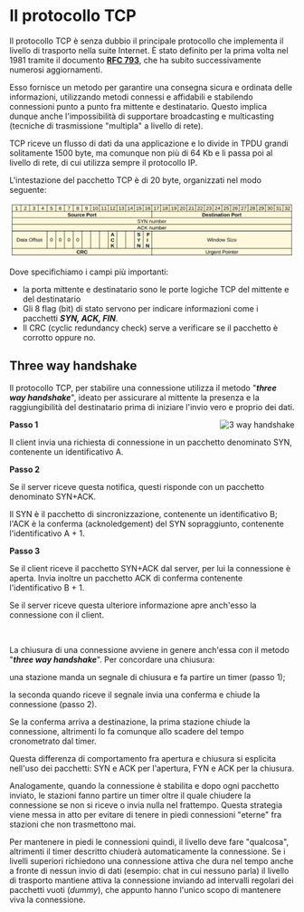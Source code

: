 # Il protocollo TCP


Il protocollo TCP è senza dubbio il principale protocollo che implementa
il livello di trasporto nella suite Internet. È stato definito per la
prima volta nel 1981 tramite il documento [**RFC
793**](https://tools.ietf.org/html/rfc793), che ha subito
successivamente numerosi aggiornamenti.

Esso fornisce un metodo per garantire una consegna sicura e ordinata
delle informazioni, utilizzando metodi connessi e affidabili e
stabilendo connessioni punto a punto fra mittente e destinatario. Questo
implica dunque anche l'impossibilità di supportare broadcasting e
multicasting (tecniche di trasmissione "multipla" a livello di rete).

TCP riceve un flusso di dati da una applicazione e lo divide in TPDU
grandi solitamente 1500 byte, ma comunque non più di 64 Kb e li passa
poi al livello di rete, di cui utilizza sempre il protocollo IP.

L'intestazione del pacchetto TCP è di 20 byte, organizzati nel modo seguente:


![TCP Header](images/TCP_Header.png)


Dove specifichiamo i campi più importanti:

-   la porta mittente e destinatario sono le porte logiche TCP del mittente e del destinatario
-   Gli 8 flag (bit) di stato servono per indicare informazioni come i pacchetti ***SYN, ACK, FIN***.
-   Il CRC (cyclic redundancy check) serve a verificare se il pacchetto è corrotto oppure no.



## Three way handshake

Il protocollo TCP, per stabilire una connessione utilizza il metodo
"***three way handshake***", ideato per assicurare al mittente la
presenza e la raggiungibilità del destinatario prima di iniziare
l'invio vero e proprio dei dati.


<img style="float: right" alt="3 way handshake" src="../images/3_way_handshake.webp">


**Passo 1**

Il client invia una richiesta di connessione in un pacchetto denominato
SYN, contenente un identificativo A.

**Passo 2**

Se il server riceve questa notifica, questi risponde con un pacchetto
denominato SYN+ACK.

Il SYN è il pacchetto di sincronizzazione, contenente un identificativo
B; l'ACK è la conferma (acknoledgement) del SYN sopraggiunto, contenente
l'identificativo A + 1.

**Passo 3**

Se il client riceve il pacchetto SYN+ACK dal server, per lui la
connessione è aperta. Invia inoltre un pacchetto ACK di conferma
contenente l'identificativo B + 1.

Se il server riceve questa ulteriore informazione apre anch'esso la
connessione con il client.

<br>

La chiusura di una connessione avviene in genere anch'essa con il
metodo "***three way handshake***". Per concordare una chiusura:

una stazione manda un segnale di chiusura e fa partire un timer (passo 1);

la seconda quando riceve il segnale invia una conferma e chiude la connessione (passo 2).

Se la conferma arriva a destinazione, la prima stazione chiude la connessione, 
altrimenti lo fa comunque allo scadere del tempo cronometrato dal timer.

Questa differenza di comportamento fra apertura e chiusura si esplicita
nell'uso dei pacchetti: SYN e ACK per l'apertura, FYN e ACK per la
chiusura.

Analogamente, quando la connessione è stabilita e dopo ogni pacchetto
inviato, le stazioni fanno partire un timer oltre il quale chiudere la
connessione se non si riceve o invia nulla nel frattempo. Questa
strategia viene messa in atto per evitare di tenere in piedi connessioni
"eterne" fra stazioni che non trasmettono mai.

Per mantenere in piedi le connessioni quindi, il livello deve fare
"qualcosa", altrimenti il timer descritto chiuderà automaticamente la
connessione. Se i livelli superiori richiedono una connessione attiva
che dura nel tempo anche a fronte di nessun invio di dati (esempio: chat
in cui nessuno parla) il livello di trasporto mantiene attiva la
connessione inviando ad intervalli regolari dei pacchetti vuoti
(*dummy*), che appunto hanno l'unico scopo di mantenere viva la
connessione.


<br>
<br>

